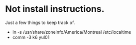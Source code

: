 # Not install instructions.

Just a few things to keep track of.

* ln -s /usr/share/zoneinfo/America/Montreal /etc/localtime
* comm -3 k6 yul01 
 
